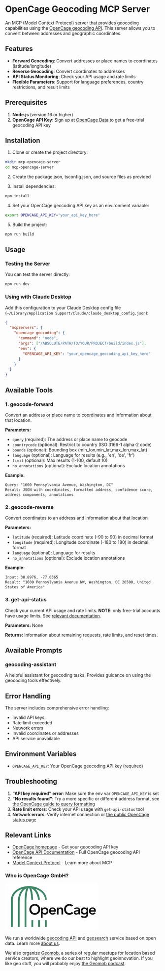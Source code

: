 # OpenCage Geocoding MCP Server

An MCP (Model Context Protocol) server that provides geocoding capabilities using the [OpenCage geocoding API](https://opencagedata.com/api).
This server allows you to convert between addresses and geographic coordinates.

## Features

- **Forward Geocoding**: Convert addresses or place names to coordinates (latitude/longitude)
- **Reverse Geocoding**: Convert coordinates to addresses
- **API Status Monitoring**: Check your API usage and rate limits
- **Flexible Parameters**: Support for language preferences, country restrictions, and result limits

## Prerequisites

1. **Node.js** (version 16 or higher)
2. **OpenCage API Key**: Sign up at [OpenCage Data](https://opencagedata.com/) to get a free-trial geocoding API key

## Installation

1. Clone or create the project directory:
```bash
mkdir mcp-opencage-server
cd mcp-opencage-server
```

2. Create the package.json, tsconfig.json, and source files as provided

3. Install dependencies:
```bash
npm install
```

4. Set your OpenCage geocoding API key as an environment variable:
```bash
export OPENCAGE_API_KEY="your_api_key_here"
```

5. Build the project:
```bash
npm run build
```

## Usage

### Testing the Server

You can test the server directly:
```bash
npm run dev
```

### Using with Claude Desktop

Add this configuration to your Claude Desktop config file (`~/Library/Application Support/Claude/claude_desktop_config.json`):

```json
{
  "mcpServers": {
    "opencage-geocoding": {
      "command": "node",
      "args": ["/ABSOLUTE/PATH/TO/YOUR/PROJECT/build/index.js"],
      "env": {
        "OPENCAGE_API_KEY": "your_opencage_geocoding_api_key_here"
      }
    }
  }
}
```

## Available Tools

### 1. geocode-forward
Convert an address or place name to coordinates and information about that location.

**Parameters:**
- `query` (required): The address or place name to geocode
- `countrycode` (optional): Restrict to country (ISO 3166-1 alpha-2 code)
- `bounds` (optional): Bounding box (min_lon,min_lat,max_lon,max_lat)
- `language` (optional): Language for results (e.g., 'en', 'de', 'fr')
- `limit` (optional): Max results (1-100, default 10)
- `no_annotations` (optional): Exclude location annotations

**Example:**
```
Query: "1600 Pennsylvania Avenue, Washington, DC"
Result: JSON with coordinates, formatted address, confidence score, address components, annotations
```

### 2. geocode-reverse
Convert coordinates to an address and information about that location

**Parameters:**
- `latitude` (required): Latitude coordinate (-90 to 90) in decimal format
- `longitude` (required): Longitude coordinate (-180 to 180) in decimal format
- `language` (optional): Language for results
- `no_annotations` (optional): Exclude location annotations

**Example:**
```
Input: 38.8976, -77.0365
Result: "1600 Pennsylvania Avenue NW, Washington, DC 20500, United States of America"
```

### 3. get-api-status
Check your current API usage and rate limits. 
**NOTE**: only free-trial accounts have usage limits. See [relevant documentation](https://opencagedata.com/api#rate-limiting).

**Parameters:** None

**Returns:** Information about remaining requests, rate limits, and reset times.

## Available Prompts

### geocoding-assistant
A helpful assistant for geocoding tasks. Provides guidance on using the geocoding tools effectively.

## Error Handling

The server includes comprehensive error handling:
- Invalid API keys
- Rate limit exceeded
- Network errors
- Invalid coordinates or addresses
- API service unavailable

## Environment Variables

- `OPENCAGE_API_KEY`: Your OpenCage geocoding API key (required)

## Troubleshooting

1. **"API key required" error**: Make sure the env var `OPENCAGE_API_KEY` is set
2. **"No results found"**: Try a more specific or different address format, see [the OpenCage guide to query formatting](https://opencagedata.com/guides/how-to-format-your-geocoding-query)
3. **Rate limit errors**: Check your API usage with `get-api-status` tool
4. **Network errors**: Verify internet connection or [the public OpenCage status page](https://status.opencagedata.com/)

## Relevant Links

- [OpenCage homepage](https://opencagedata.com/) - Get your geocoding API key
- [OpenCage API Documentation](https://opencagedata.com/api) - Full OpenCage geocoding API reference
- [Model Context Protocol](https://modelcontextprotocol.io/) - Learn more about MCP

### Who is OpenCage GmbH?

<a href="https://opencagedata.com"><img src="opencage_logo_300_150.png"></a>

We run a worldwide [geocoding API](https://opencagedata.com/api) and [geosearch](https://opencagedata.com/geosearch) service based on open data. 
Learn more [about us](https://opencagedata.com/about). 

We also organize [Geomob](https://thegeomob.com), a series of regular meetups for location based service creators, where we do our best to highlight geoinnovation. If you like geo stuff, you will probably enjoy [the Geomob podcast](https://thegeomob.com/podcast/).

